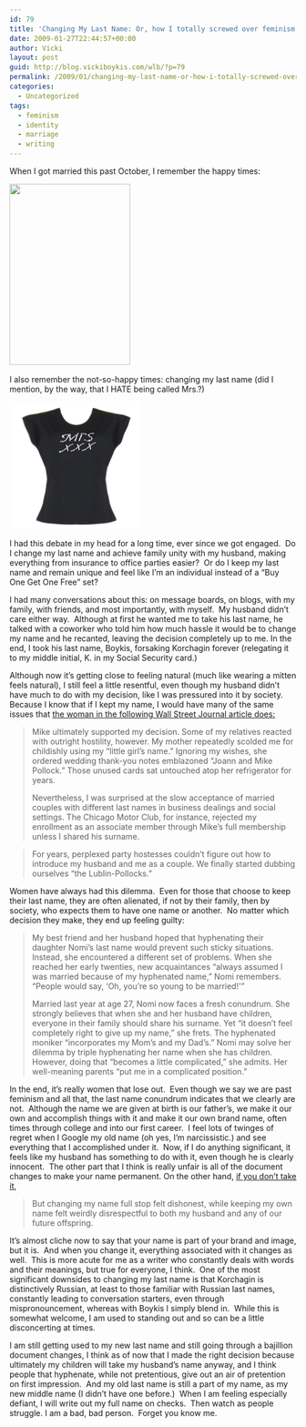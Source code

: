 ```yaml
---
id: 79
title: 'Changing My Last Name: Or, how I totally screwed over feminism'
date: 2009-01-27T22:44:57+00:00
author: Vicki
layout: post
guid: http://blog.vickiboykis.com/wlb/?p=79
permalink: /2009/01/changing-my-last-name-or-how-i-totally-screwed-over-feminism/
categories:
  - Uncategorized
tags:
  - feminism
  - identity
  - marriage
  - writing
---
```

When I got married this past October, I remember the happy times:

<img class="alignnone" src="http://lh3.ggpht.com/_6vWF4G_ucFc/SUZFnHAEAHI/AAAAAAAADPw/XnKFGAxHgto/s640/Classic%20Photo%20020.jpg" alt="" width="212" height="318" />

I also remember the not-so-happy times: changing my last name (did I mention, by the way, that I HATE being called Mrs.?)

[<img class="alignnone size-full wp-image-80" title="mrs_x_tshirt" src="https://raw.githubusercontent.com/veekaybee/wlb/gh-pages/assets/images/2009/01/mrs_x_tshirt.jpg" alt="mrs_x_tshirt" width="230" height="223" />](https://raw.githubusercontent.com/veekaybee/wlb/gh-pages/assets/images/2009/01/mrs_x_tshirt.jpg)

I had this debate in my head for a long time, ever since we got engaged.  Do I change my last name and achieve family unity with my husband, making everything from insurance to office parties easier?  Or do I keep my last name and remain unique and feel like I&#8217;m an individual instead of a &#8220;Buy One Get One Free&#8221; set?

I had many conversations about this: on message boards, on blogs, with my family, with friends, and most importantly, with myself.  My husband didn&#8217;t care either way.  Although at first he wanted me to take his last name, he talked with a coworker who told him how much hassle it would be to change my name and he recanted, leaving the decision completely up to me. In the end, I took his last name, Boykis, forsaking Korchagin forever (relegating it to my middle initial, K. in my Social Security card.)

Although now it&#8217;s getting close to feeling natural (much like wearing a mitten feels natural), I still feel a little resentful, even though my husband didn&#8217;t have much to do with my decision, like I was pressured into it by society.  Because I know that if I kept my name, I would have many of the same issues that [the woman in the following Wall Street Journal article does:](http://online.wsj.com/article/SB122729731941748629.html)

> Mike ultimately supported my decision. Some of my relatives reacted with outright hostility, however. My mother repeatedly scolded me for childishly using my &#8220;little girl&#8217;s name.&#8221; Ignoring my wishes, she ordered wedding thank-you notes emblazoned &#8220;Joann and Mike Pollock.&#8221; Those unused cards sat untouched atop her refrigerator for years.
> 
> Nevertheless, I was surprised at the slow acceptance of married couples with different last names in business dealings and social settings. The Chicago Motor Club, for instance, rejected my enrollment as an associate member through Mike&#8217;s full membership unless I shared his surname.

> For years, perplexed party hostesses couldn&#8217;t figure out how to introduce my husband and me as a couple. We finally started dubbing ourselves &#8220;the Lublin-Pollocks.&#8221;

Women have always had this dilemma.  Even for those that choose to keep their last name, they are often alienated, if not by their family, then by society, who expects them to have one name or another.  No matter which decision they make, they end up feeling guilty:

> My best friend and her husband hoped that hyphenating their daughter Nomi&#8217;s last name would prevent such sticky situations. Instead, she encountered a different set of problems. When she reached her early twenties, new acquaintances &#8220;always assumed I was married because of my hyphenated name,&#8221; Nomi remembers. &#8220;People would say, &#8216;Oh, you&#8217;re so young to be married!'&#8221;
> 
> Married last year at age 27, Nomi now faces a fresh conundrum. She strongly believes that when she and her husband have children, everyone in their family should share his surname. Yet &#8220;it doesn&#8217;t feel completely right to give up my name,&#8221; she frets. The hyphenated moniker &#8220;incorporates my Mom&#8217;s and my Dad&#8217;s.&#8221; Nomi may solve her dilemma by triple hyphenating her name when she has children. However, doing that &#8220;becomes a little complicated,&#8221; she admits. Her well-meaning parents &#8220;put me in a complicated position.&#8221;

In the end, it&#8217;s really women that lose out.  Even though we say we are past feminism and all that, the last name conundrum indicates that we clearly are not.  Although the name we are given at birth is our father&#8217;s, we make it our own and accomplish things with it and make it our own brand name, often times through college and into our first career.  I feel lots of twinges of regret when I Google my old name (oh yes, I&#8217;m narcissistic.) and see everything that I accomplished under it.  Now, if I do anything significant, it feels like my husband has something to do with it, even though he is clearly innocent.  The other part that I think is really unfair is all of the document changes to make your name permanent. On the other hand, [if you don&#8217;t take it](http://www.fem2pt0.com/?p=202),

> But changing my name full stop felt dishonest, while keeping my own name felt weirdly disrespectful to both my husband and any of our future offspring.

It&#8217;s almost cliche now to say that your name is part of your brand and image, but it is.  And when you change it, everything associated with it changes as well.  This is more acute for me as a writer who constantly deals with words and their meanings, but true for everyone, I think.  One of the most significant downsides to changing my last name is that Korchagin is distinctively Russian, at least to those familiar with Russian last names, constantly leading to conversation starters, even through mispronouncement, whereas with Boykis I simply blend in.  While this is somewhat welcome, I am used to standing out and so can be a little disconcerting at times.

I am still getting used to my new last name and still going through a bajillion document changes, I think as of now that I made the right decision because ultimately my children will take my husband&#8217;s name anyway, and I think people that hyphenate, while not pretentious, give out an air of pretention on first impression.  And my old last name is still a part of my name, as my new middle name (I didn&#8217;t have one before.)  When I am feeling especially defiant, I will write out my full name on checks.  Then watch as people struggle. I am a bad, bad person.  Forget you know me.